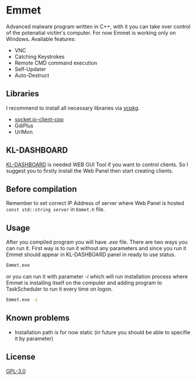 
# Emmet
Advanced malware program written in C++, with it you can take over control of the potenatial victim's computer. For now Emmet is working only on Windows. Available features:
- VNC
- Catching Keystrokes
- Remote CMD command execution
- Self-Updater
- Auto-Destruct

## Libraries
I recommend to install all necessary libraries via [vcpkg](https://github.com/microsoft/vcpkg).
- [socket.io-client-cpp](https://katherineoelsner.com/)
- GdiPlus
- UrlMon

## KL-DASHBOARD
[KL-DASHBOARD](https://github.com/koloksk/KL-Dashboard) is needed WEB GUI Tool if you want to control clients. So I suggest you to firstly install the Web Panel then start creating clients.

## Before compilation
Remember to set correct IP Address of server where Web Panel is hosted ```const std::string server``` in ```Emmet.h``` file.

## Usage
After you compiled program you will have *.exe* file. There are two ways you can run it.
First way is to run it without any parameters and since you run it Emmet should appear in KL-DASHBOARD panel in ready to use status.
```bash
Emmet.exe
```
or you can run it with parameter *-i* which will run installation process where Emmet is installing itself on the computer and adding program to TaskScheduler to run it every time on logon.
```bash
Emmet.exe -i
```

## Known problems
- Installation path is for now static (in future you should be able to specifie it by parameter)

## License

[GPL-3.0](https://choosealicense.com/licenses/gpl-3.0/)
